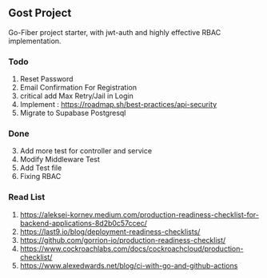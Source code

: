 ## Gost Project

Go-Fiber project starter, with jwt-auth and highly effective RBAC implementation.

### Todo

1. Reset Password
2. Email Confirmation For Registration
3. critical add Max Retry/Jail in Login
4. Implement : https://roadmap.sh/best-practices/api-security
5. Migrate to Supabase Postgresql

### Done

3. Add more test for controller and service
1. Modify Middleware Test
1. Add Test file
1. Fixing RBAC

### Read List

1. https://aleksei-kornev.medium.com/production-readiness-checklist-for-backend-applications-8d2b0c57ccec/
2. https://last9.io/blog/deployment-readiness-checklists/
3. https://github.com/gorrion-io/production-readiness-checklist/
4. https://www.cockroachlabs.com/docs/cockroachcloud/production-checklist/
5. https://www.alexedwards.net/blog/ci-with-go-and-github-actions
